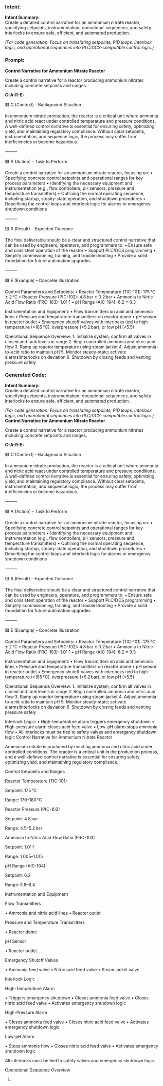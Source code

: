 ### Intent:
**Intent Summary:**  
Create a detailed control narrative for an ammonium nitrate reactor, specifying setpoints, instrumentation, operational sequences, and safety interlocks to ensure safe, efficient, and automated production.  

*(For code generation: Focus on translating setpoints, PID loops, interlock logic, and operational sequences into PLC/DCS-compatible control logic.)*

### Prompt:
**Control Narrative for Ammonium Nitrate Reactor**

Create a control narrative for a reactor producing ammonium nitrates including concrete setpoints and ranges.

**C-A-R-E:**

🟥 C (Context) – Background Situation

In ammonium nitrate production, the reactor is a critical unit where ammonia and nitric acid react under controlled temperature and pressure conditions. A well-defined control narrative is essential for ensuring safety, optimizing yield, and maintaining regulatory compliance. Without clear setpoints, instrumentation, and sequence logic, the process may suffer from inefficiencies or become hazardous.

⸻

🟩 A (Action) – Task to Perform

Create a control narrative for an ammonium nitrate reactor, focusing on:
	•	Specifying concrete control setpoints and operational ranges for key process parameters
	•	Identifying the necessary equipment and instrumentation (e.g., flow controllers, pH sensors, pressure and temperature transmitters)
	•	Outlining the normal operating sequence, including startup, steady-state operation, and shutdown procedures
	•	Describing the control loops and interlock logic for alarms or emergency shutdown conditions

⸻

🟨 R (Result) – Expected Outcome

The final deliverable should be a clear and structured control narrative that can be used by engineers, operators, and programmers to:
	•	Ensure safe and consistent operation of the reactor
	•	Support PLC/DCS programming
	•	Simplify commissioning, training, and troubleshooting
	•	Provide a solid foundation for future automation upgrades

⸻

🟦 E (Example) – Concrete Illustration

Control Parameters and Setpoints:
	•	Reactor Temperature (TIC-101): 175 °C ± 2 °C
	•	Reactor Pressure (PIC-102): 4.8 bar ± 0.2 bar
	•	Ammonia to Nitric Acid Flow Ratio (FRC-103): 1.01:1
	•	pH Range (AIC-104): 6.2 ± 0.3

Instrumentation and Equipment:
	•	Flow transmitters on acid and ammonia lines
	•	Pressure and temperature transmitters on reactor dome
	•	pH sensor in reactor outlet
	•	Emergency shutoff valves with interlocks tied to high temperature (>185 °C), overpressure (>5.2 bar), or low pH (<5.5)

Operational Sequence Overview:
	1.	Initialize system; confirm all valves in closed and tank levels in range
	2.	Begin controlled ammonia and nitric acid flow
	3.	Ramp up reactor temperature using steam jacket
	4.	Adjust ammonia-to-acid ratio to maintain pH
	5.	Monitor steady-state; activate alarms/interlocks on deviation
	6.	Shutdown by closing feeds and venting pressure safely

### Generated Code:
**Intent Summary:**  
Create a detailed control narrative for an ammonium nitrate reactor, specifying setpoints, instrumentation, operational sequences, and safety interlocks to ensure safe, efficient, and automated production.  

*(For code generation: Focus on translating setpoints, PID loops, interlock logic, and operational sequences into PLC/DCS-compatible control logic.)*
**Control Narrative for Ammonium Nitrate Reactor**

Create a control narrative for a reactor producing ammonium nitrates including concrete setpoints and ranges.

**C-A-R-E:**

🟥 C (Context) – Background Situation

In ammonium nitrate production, the reactor is a critical unit where ammonia and nitric acid react under controlled temperature and pressure conditions. A well-defined control narrative is essential for ensuring safety, optimizing yield, and maintaining regulatory compliance. Without clear setpoints, instrumentation, and sequence logic, the process may suffer from inefficiencies or become hazardous.

⸻

🟩 A (Action) – Task to Perform

Create a control narrative for an ammonium nitrate reactor, focusing on:
	•	Specifying concrete control setpoints and operational ranges for key process parameters
	•	Identifying the necessary equipment and instrumentation (e.g., flow controllers, pH sensors, pressure and temperature transmitters)
	•	Outlining the normal operating sequence, including startup, steady-state operation, and shutdown procedures
	•	Describing the control loops and interlock logic for alarms or emergency shutdown conditions

⸻

🟨 R (Result) – Expected Outcome

The final deliverable should be a clear and structured control narrative that can be used by engineers, operators, and programmers to:
	•	Ensure safe and consistent operation of the reactor
	•	Support PLC/DCS programming
	•	Simplify commissioning, training, and troubleshooting
	•	Provide a solid foundation for future automation upgrades

⸻

🟦 E (Example) – Concrete Illustration

Control Parameters and Setpoints:
	•	Reactor Temperature (TIC-101): 175 °C ± 2 °C
	•	Reactor Pressure (PIC-102): 4.8 bar ± 0.2 bar
	•	Ammonia to Nitric Acid Flow Ratio (FRC-103): 1.01:1
	•	pH Range (AIC-104): 6.2 ± 0.3

Instrumentation and Equipment:
	•	Flow transmitters on acid and ammonia lines
	•	Pressure and temperature transmitters on reactor dome
	•	pH sensor in reactor outlet
	•	Emergency shutoff valves with interlocks tied to high temperature (>185 °C), overpressure (>5.2 bar), or low pH (<5.5)

Operational Sequence Overview:
	1.	Initialize system; confirm all valves in closed and tank levels in range
	2.	Begin controlled ammonia and nitric acid flow
	3.	Ramp up reactor temperature using steam jacket
	4.	Adjust ammonia-to-acid ratio to maintain pH
	5.	Monitor steady-state; activate alarms/interlocks on deviation
	6.	Shutdown by closing feeds and venting pressure safely

Interlock Logic:
	•	High-temperature alarm triggers emergency shutdown
	•	High-pressure alarm closes acid feed valve
	•	Low-pH alarm stops ammonia flow
	•	All interlocks must be tied to safety valves and emergency shutdown logic
Control Narrative for Ammonium Nitrate Reactor

Ammonium nitrate is produced by reacting ammonia and nitric acid under controlled conditions. The reactor is a critical unit in the production process, and a well-defined control narrative is essential for ensuring safety, optimizing yield, and maintaining regulatory compliance.

Control Setpoints and Ranges

Reactor Temperature (TIC-101)

Setpoint: 175 °C

Range: 170–180 °C

Reactor Pressure (PIC-102)

Setpoint: 4.8 bar

Range: 4.5–5.2 bar

Ammonia to Nitric Acid Flow Ratio (FRC-103)

Setpoint: 1.01:1

Range: 1.005–1.015

pH Range (AIC-104)

Setpoint: 6.2

Range: 5.8–6.4

Instrumentation and Equipment

Flow Transmitters

•	Ammonia and nitric acid lines
•	Reactor outlet

Pressure and Temperature Transmitters

•	Reactor dome

pH Sensor

•	Reactor outlet

Emergency Shutoff Valves

•	Ammonia feed valve
•	Nitric acid feed valve
•	Steam jacket valve

Interlock Logic

High-Temperature Alarm

•	Triggers emergency shutdown
•	Closes ammonia feed valve
•	Closes nitric acid feed valve
•	Activates emergency shutdown logic

High-Pressure Alarm

•	Closes ammonia feed valve
•	Closes nitric acid feed valve
•	Activates emergency shutdown logic

Low-pH Alarm

•	Stops ammonia flow
•	Closes nitric acid feed valve
•	Activates emergency shutdown logic

All interlocks must be tied to safety valves and emergency shutdown logic.

Operational Sequence Overview

1.
